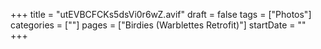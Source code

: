 +++
title = "utEVBCFCKs5dsVi0r6wZ.avif"
draft = false
tags = ["Photos"]
categories = [""]
pages = ["Birdies (Warblettes Retrofit)"]
startDate = ""
+++
